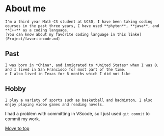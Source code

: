 # About me
    I'm a third year Math-CS student at UCSD, I have been taking coding courses in the past three years, I have used **phyton**, **java**, and **C++** as a coding language. 
    [You can know about my favorite coding language in this linke](Project/favoritecode.md)
## Past
    I was born in *China*, and immigrated to *United States* when I was 8, and I lived in San Francisco for most part of the time.
    > I also lived in Texas for 6 months which I did not like
## Hobby
    I play a variety of sports such as basketball and badminton, I also enjoy playing video games and reading novels.

I had a problem with committing in VScode, so I just used `git commit` to commit my work.

[Move to top](#about-me)